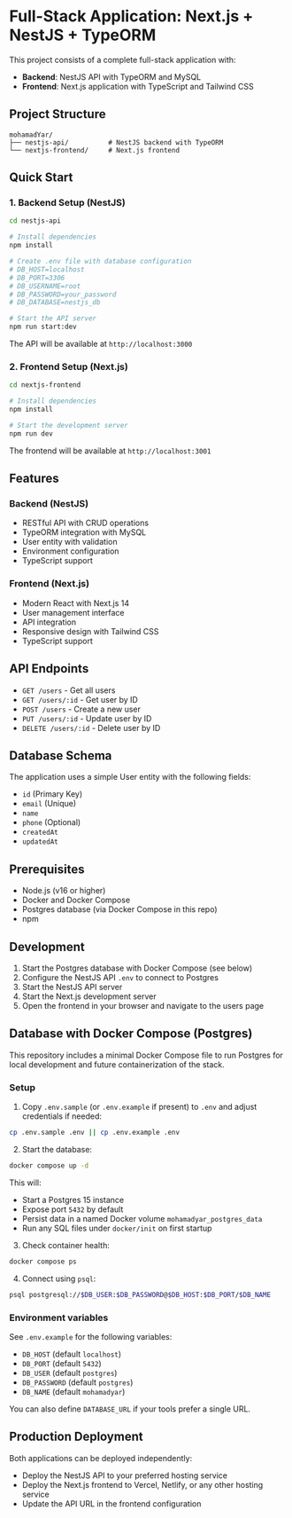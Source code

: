# Full-Stack Application: Next.js + NestJS + TypeORM

This project consists of a complete full-stack application with:
- **Backend**: NestJS API with TypeORM and MySQL
- **Frontend**: Next.js application with TypeScript and Tailwind CSS

## Project Structure

```
mohamadYar/
├── nestjs-api/          # NestJS backend with TypeORM
└── nextjs-frontend/     # Next.js frontend
```

## Quick Start

### 1. Backend Setup (NestJS)

```bash
cd nestjs-api

# Install dependencies
npm install

# Create .env file with database configuration
# DB_HOST=localhost
# DB_PORT=3306
# DB_USERNAME=root
# DB_PASSWORD=your_password
# DB_DATABASE=nestjs_db

# Start the API server
npm run start:dev
```

The API will be available at `http://localhost:3000`

### 2. Frontend Setup (Next.js)

```bash
cd nextjs-frontend

# Install dependencies
npm install

# Start the development server
npm run dev
```

The frontend will be available at `http://localhost:3001`

## Features

### Backend (NestJS)
- RESTful API with CRUD operations
- TypeORM integration with MySQL
- User entity with validation
- Environment configuration
- TypeScript support

### Frontend (Next.js)
- Modern React with Next.js 14
- User management interface
- API integration
- Responsive design with Tailwind CSS
- TypeScript support

## API Endpoints

- `GET /users` - Get all users
- `GET /users/:id` - Get user by ID
- `POST /users` - Create a new user
- `PUT /users/:id` - Update user by ID
- `DELETE /users/:id` - Delete user by ID

## Database Schema

The application uses a simple User entity with the following fields:
- `id` (Primary Key)
- `email` (Unique)
- `name`
- `phone` (Optional)
- `createdAt`
- `updatedAt`

## Prerequisites

- Node.js (v16 or higher)
- Docker and Docker Compose
- Postgres database (via Docker Compose in this repo)
- npm

## Development

1. Start the Postgres database with Docker Compose (see below)
2. Configure the NestJS API `.env` to connect to Postgres
3. Start the NestJS API server
4. Start the Next.js development server
5. Open the frontend in your browser and navigate to the users page

## Database with Docker Compose (Postgres)

This repository includes a minimal Docker Compose file to run Postgres for local development and future containerization of the stack.

### Setup

1. Copy `.env.sample` (or `.env.example` if present) to `.env` and adjust credentials if needed:

```bash
cp .env.sample .env || cp .env.example .env
```

2. Start the database:

```bash
docker compose up -d
```

This will:
- Start a Postgres 15 instance
- Expose port `5432` by default
- Persist data in a named Docker volume `mohamadyar_postgres_data`
- Run any SQL files under `docker/init` on first startup

3. Check container health:

```bash
docker compose ps
```

4. Connect using `psql`:

```bash
psql postgresql://$DB_USER:$DB_PASSWORD@$DB_HOST:$DB_PORT/$DB_NAME
```

### Environment variables

See `.env.example` for the following variables:

- `DB_HOST` (default `localhost`)
- `DB_PORT` (default `5432`)
- `DB_USER` (default `postgres`)
- `DB_PASSWORD` (default `postgres`)
- `DB_NAME` (default `mohamadyar`)

You can also define `DATABASE_URL` if your tools prefer a single URL.

## Production Deployment

Both applications can be deployed independently:
- Deploy the NestJS API to your preferred hosting service
- Deploy the Next.js frontend to Vercel, Netlify, or any other hosting service
- Update the API URL in the frontend configuration
